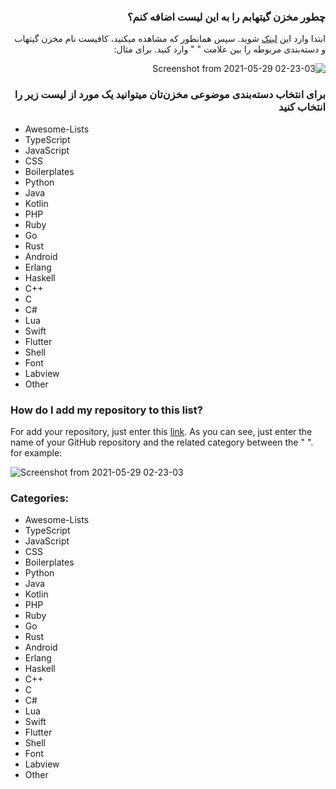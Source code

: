 <div dir='rtl'>

### چطور مخزن گیتهابم را به این لیست اضافه کنم؟

 ابتدا وارد این [لینک](https://github.com/mohebifar/made-in-iran/issues/new?assignees=amirbagh75%2C+mohebifar%2C+mamal72&labels=add&template=CONTENT_CONTRIBUTE_TEMPLATE.md&title=Add+a+new+repository) شوید.
سپس همانطور که مشاهده میکنید، کافیست نام مخزن گیتهاب و دسته‌بندی مربوطه را بین علامت " " وارد کنید. برای مثال:

![Screenshot from 2021-05-29 02-23-03](https://user-images.githubusercontent.com/21690865/120045287-dfbd1a80-c024-11eb-9ebf-61ddb968d114.png)
  
### برای انتخاب دسته‌بندی موضوعی مخزن‌تان میتوانید یک مورد از لیست زیر را انتخاب کنید
  
</div>

 - Awesome-Lists
 - TypeScript
 - JavaScript
 - CSS
 - Boilerplates
 - Python
 - Java
 - Kotlin
 - PHP
 - Ruby
 - Go
 - Rust
 - Android
 - Erlang
 - Haskell
 - C++
 - C
 - C#
 - Lua
 - Swift
 - Flutter
 - Shell
 - Font
 - Labview
 - Other
  
### How do I add my repository to this list?

For add your repository, just enter this [link](https://github.com/mohebifar/made-in-iran/issues/new?assignees=amirbagh75%2C+mohebifar%2C+mamal72&labels=add&template=CONTENT_CONTRIBUTE_TEMPLATE.md&title=Add+a+new+repository). As you can see, just enter the name of your GitHub repository and the related category between the " ". for example: 

![Screenshot from 2021-05-29 02-23-03](https://user-images.githubusercontent.com/21690865/120045287-dfbd1a80-c024-11eb-9ebf-61ddb968d114.png)

### Categories:

 - Awesome-Lists
 - TypeScript
 - JavaScript
 - CSS
 - Boilerplates
 - Python
 - Java
 - Kotlin
 - PHP
 - Ruby
 - Go
 - Rust
 - Android
 - Erlang
 - Haskell
 - C++
 - C
 - C#
 - Lua
 - Swift
 - Flutter
 - Shell
 - Font
 - Labview
 - Other
